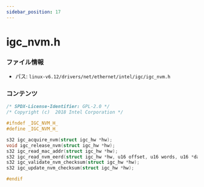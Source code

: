 ```yaml
---
sidebar_position: 17
---
```

# igc_nvm.h

### ファイル情報

- パス: `linux-v6.12/drivers/net/ethernet/intel/igc/igc_nvm.h`

### コンテンツ

```h
/* SPDX-License-Identifier: GPL-2.0 */
/* Copyright (c)  2018 Intel Corporation */

#ifndef _IGC_NVM_H_
#define _IGC_NVM_H_

s32 igc_acquire_nvm(struct igc_hw *hw);
void igc_release_nvm(struct igc_hw *hw);
s32 igc_read_mac_addr(struct igc_hw *hw);
s32 igc_read_nvm_eerd(struct igc_hw *hw, u16 offset, u16 words, u16 *data);
s32 igc_validate_nvm_checksum(struct igc_hw *hw);
s32 igc_update_nvm_checksum(struct igc_hw *hw);

#endif

```
